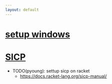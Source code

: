 ```yaml
---
layout: default
---
```


# [setup windows](./setup_windows)

# [SICP](https://mitpress.mit.edu/sites/default/files/sicp/index.html)
* TODO(pyoung): settup sicp on racket
    - https://docs.racket-lang.org/sicp-manual/
